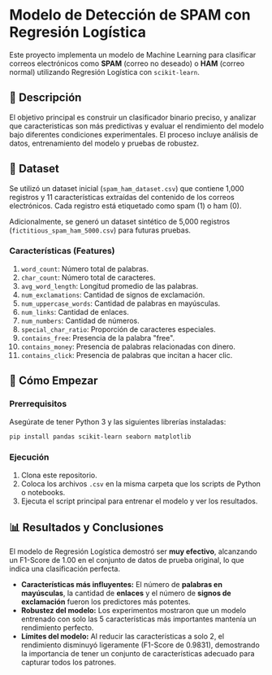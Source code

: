 # Modelo de Detección de SPAM con Regresión Logística

Este proyecto implementa un modelo de Machine Learning para clasificar correos electrónicos como **SPAM** (correo no deseado) o **HAM** (correo normal) utilizando Regresión Logística con `scikit-learn`.

## 📜 Descripción

El objetivo principal es construir un clasificador binario preciso,  y analizar que caracteristicas son más predictivas y evaluar el rendimiento del modelo bajo diferentes condiciones experimentales. El proceso incluye análisis de datos, entrenamiento del modelo y pruebas de robustez.

## 💾 Dataset

Se utilizó un dataset inicial (`spam_ham_dataset.csv`) que contiene 1,000 registros y 11 características extraídas del contenido de los correos electrónicos. Cada registro está etiquetado como spam (1) o ham (0).

Adicionalmente, se generó un dataset sintético de 5,000 registros (`fictitious_spam_ham_5000.csv`) para futuras pruebas.

### Características (Features)

1.  `word_count`: Número total de palabras.
2.  `char_count`: Número total de caracteres.
3.  `avg_word_length`: Longitud promedio de las palabras.
4.  `num_exclamations`: Cantidad de signos de exclamación.
5.  `num_uppercase_words`: Cantidad de palabras en mayúsculas.
6.  `num_links`: Cantidad de enlaces.
7.  `num_numbers`: Cantidad de números.
8.  `special_char_ratio`: Proporción de caracteres especiales.
9.  `contains_free`: Presencia de la palabra "free".
10. `contains_money`: Presencia de palabras relacionadas con dinero.
11. `contains_click`: Presencia de palabras que incitan a hacer clic.

## 🚀 Cómo Empezar

### Prerrequisitos

Asegúrate de tener Python 3 y las siguientes librerías instaladas:

```bash
pip install pandas scikit-learn seaborn matplotlib
```

### Ejecución

1.  Clona este repositorio.
2.  Coloca los archivos `.csv` en la misma carpeta que los scripts de Python o notebooks.
3.  Ejecuta el script principal para entrenar el modelo y ver los resultados.

## 📊 Resultados y Conclusiones

El modelo de Regresión Logística demostró ser **muy efectivo**, alcanzando un F1-Score de 1.00 en el conjunto de datos de prueba original, lo que indica una clasificación perfecta.

  * **Características más influyentes:** El número de **palabras en mayúsculas**, la cantidad de **enlaces** y el número de **signos de exclamación** fueron los predictores más potentes.
  * **Robustez del modelo:** Los experimentos mostraron que un modelo entrenado con solo las 5 características más importantes mantenía un rendimiento perfecto.
  * **Límites del modelo:** Al reducir las características a solo 2, el rendimiento disminuyó ligeramente (F1-Score de 0.9831), demostrando la importancia de tener un conjunto de características adecuado para capturar todos los patrones.